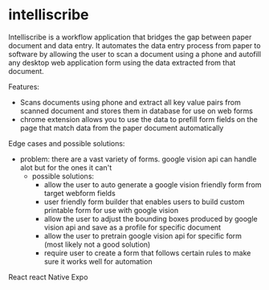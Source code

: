 # intelliscribe

Intelliscribe is a workflow application that bridges the gap between paper document and data entry. It automates the data entry process from paper to software by allowing the user to scan a document using a phone and autofill any desktop web application form using the data extracted from that document.

Features:

- Scans documents using phone and extract all key value pairs from scanned document and stores them in database for use on web forms
- chrome extension allows you to use the data to prefill form fields on the page that match data from the paper document automatically

Edge cases and possible solutions:
- problem: there are a vast variety of forms. google vision api can handle alot but for the ones it can't
  - possible solutions:
    - allow the user to auto generate a google vision friendly form from target webform fields
    - user friendly form builder that enables users to build custom printable form for use with google vision
    - allow the user to adjust the bounding boxes produced by google vision api and save as a profile for specific document
    - allow the user to pretrain google vision api for specific form (most likely not a good solution)
    - require user to create a form that follows certain rules to make sure it works well for automation


React
react Native
Expo
